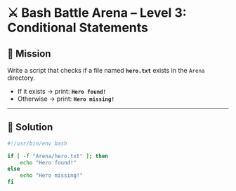 # ⚔️ Bash Battle Arena – Level 3: Conditional Statements

## 🏹 Mission
Write a script that checks if a file named **`hero.txt`** exists in the `Arena` directory.  

- If it exists → print: **`Hero found!`**  
- Otherwise → print: **`Hero missing!`**

---

## 🧠 Solution

```bash
#!/usr/bin/env bash

if [ -f "Arena/hero.txt" ]; then
    echo "Hero found!"
else
    echo "Hero missing!"
fi
